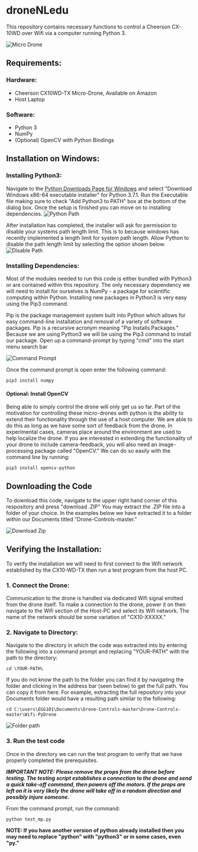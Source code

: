 # droneNLedu

This repository contains necessary functions to control a Cheerson CX-10WD over Wifi via a computer running Python 3.

![Micro Drone](https://github.com/JadinTredup/Drone-Controls/blob/master/Wifi-PyDrone/Images/drone%20photo.jpg "Cheerson Micro Drone")

## Requirements:
### Hardware:
- Cheerson CX10WD-TX Micro-Drone, Available on Amazon
- Host Laptop

### Software:
- Python 3
- NumPy
- (Optional) OpenCV with Python Bindings

## Installation on Windows:
### Installing Python3:
Navigate to the [Python Downloads Page for Windows](https://www.python.org/downloads/windows/) and select "Download Windows x86-64 executable installer" for Python 3.7.1. Run the Executable file making sure to check "Add Python3 to PATH" box at the bottom of the dialog box. Once the setup is finished you can move on to installing dependencies.
![Python Path](https://github.com/JadinTredup/Drone-Controls/blob/master/Wifi-PyDrone/Images/python-path.JPG "Python Path")

After installation has completed, the installer will ask for permission to disable your systems path length limit. This is to because windows has recently implemented a length limit for system path length. Allow Python to disable the path length limit by selecting the option shown below. 
![Disable Path](https://github.com/JadinTredup/Drone-Controls/blob/master/Wifi-PyDrone/Images/python-disable-limit.JPG "Disable Path")

### Installing Dependencies:
Most of the modules needed to run this code is either bundled with Python3 or are contained within this repository. The only necessary dependency we will need to install for ourselves is NumPy - a package for scientific computing within Python. Installing new packages in Python3 is very easy using the Pip3 command.

Pip is the package management system built into Python which allows for easy command-line installation and removal of a variety of software packages. Pip is a recursive acronym meaning "Pip Installs Packages." Because we are using Python3 we will be using the Pip3 command to install our package. Open up a command-prompt by typing "cmd" into the start menu search bar

![Command Prompt](https://github.com/JadinTredup/Drone-Controls/blob/master/Wifi-PyDrone/Images/command-prompt.JPG "Command Prompt")

Once the command prompt is open enter the following command:
```
pip3 install numpy
```
#### Optional: Install OpenCV
Being able to simply control the drone will only get us so far. Part of the motivation for controlling these micro-drones with python is the ability to extend their functionality through the use of a host computer. We are able to do this as long as we have some sort of feedback from the drone. In experimental cases, cameras place around the environment are used to help localize the drone. If you are interested in extending the functionality of your drone to include camera-feedback, you will also need an image-processing package called "OpenCV." We can do so easily with the command line by running:
```
pip3 install opencv-python
```

## Downloading the Code
To download this code, navigate to the upper right hand corner of this respository and press "download .ZIP" You may extract the .ZIP file into a folder of your choice. In the examples below we have extracted it to a folder within our Documents titled "Drone-Controls-master."

![Download Zip](https://github.com/JadinTredup/Drone-Controls/blob/master/Wifi-PyDrone/Images/download-repository.JPG "Download Zip")

## Verifying the Installation:
To verify the installation we will need to first connect to the Wifi network established by the CX10-WD-TX then run a test program from the host PC.

### 1. Connect the Drone:
Communication to the drone is handled via dedicated Wifi signal emitted from the drone itself. To make a connection to the drone, power it on then navigate to the Wifi section of the Host-PC and select its Wifi network. The name of the network should be some variation of "CX10-XXXXX."

### 2. Navigate to Directory:
Navigate to the directory in which the code was extracted into by entering the following into a command prompt and replacing "YOUR-PATH" with the path to the directory:
```
cd \YOUR-PATH\
```
If you do not know the path to the folder you can find it by navigating the folder and clicking in the address bar (seen below) to get the full path. You can copy it from here. For example, extracting the full repository into your Documents folder would have a resulting path similar to the following:
```
cd C:\users\EGG101\Documents\Drone-Controls-master\Drone-Controls-master\Wifi-PyDrone
```
![Folder path](https://github.com/JadinTredup/Drone-Controls/blob/master/Wifi-PyDrone/Images/locate-directory.JPG "Folder Path")
### 3. Run the test code
Once in the directory we can run the test program to verify that we have properly completed the prerequisites.

*__IMPORTANT NOTE: Please remove the props from the drone before testing. The testing script establishes a connection to the drone and send a quick take-off command, then powers off the motors. If the props are left on it is very likely the drone will take off in a random direction and possibly injure someone.__*

From the command prompt, run the command:
```
python test_mp.py
```
__NOTE: If you have another version of python already installed then you may need to replace "python" with "python3" or in some cases, even "py."__
